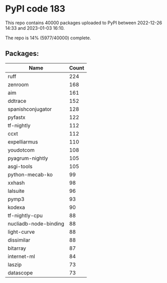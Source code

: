 # PyPI code 183

This repo contains 40000 packages uploaded to PyPI between 
2022-12-26 14:33 and 2023-01-03 16:10.

The repo is 14% (5977/40000) complete.

## Packages:

| Name  | Count |
| ----- | ----- |
| ruff | 224 |
| zenroom | 168 |
| aim | 161 |
| ddtrace | 152 |
| spanishconjugator | 128 |
| pyfastx | 122 |
| tf-nightly | 112 |
| ccxt | 112 |
| expelliarmus | 110 |
| youdotcom | 108 |
| pyagrum-nightly | 105 |
| asgi-tools | 105 |
| python-mecab-ko | 99 |
| xxhash | 98 |
| lalsuite | 96 |
| pymp3 | 93 |
| kodexa | 90 |
| tf-nightly-cpu | 88 |
| nucliadb-node-binding | 88 |
| light-curve | 88 |
| dissimilar | 88 |
| bitarray | 87 |
| internet-ml | 84 |
| laszip | 73 |
| datascope | 73 |


